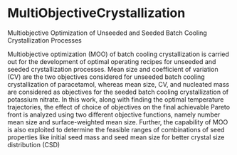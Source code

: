 # MultiObjectiveCrystallization
Multiobjective Optimization of Unseeded and Seeded Batch Cooling Crystallization Processes


Multiobjective optimization (MOO) of batch cooling crystallization is carried
out for the development of optimal operating recipes for unseeded and seeded crystallization
processes. Mean size and coefficient of variation (CV) are the two objectives considered for
unseeded batch cooling crystallization of paracetamol, whereas mean size, CV, and nucleated
mass are considered as objectives for the seeded batch cooling crystallization of potassium
nitrate. In this work, along with finding the optimal temperature trajectories, the effect of
choice of objectives on the final achievable Pareto front is analyzed using two different
objective functions, namely number mean size and surface-weighted mean size. Further, the
capability of MOO is also exploited to determine the feasible ranges of combinations of seed
properties like initial seed mass and seed mean size for better crystal size distribution (CSD)

